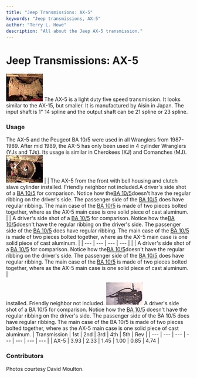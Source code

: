 ```yaml
---
title: "Jeep Transmissions: AX-5"
keywords: "Jeep transmissions, AX-5"
author: "Terry L. Howe"
description: "All about the Jeep AX-5 transmission."
---
```


# Jeep Transmissions: AX-5
[![AX-5 side](/trans/ax5sT.jpg)](/trans/ax5s.jpg)
The AX-5 is a light duty five speed transmission.  It looks similar
to the AX-15, but smaller.  It is manufactured by Aisin in Japan.
The input shaft is 1" 14 spline and the output shaft can be 21
spline or 23 spline.
### Usage
The AX-5 and the Peugeot BA 10/5 were used in all Wranglers from
1987-1989.  After mid 1989, the AX-5 has only been used in 4 cylinder
Wranglers (YJs and TJs).  Its usage is similar in Cherokees (XJ)
and Comanches (MJ).
[![AX-5 front](/trans/ax5fT.jpg)](/trans/ax5f.jpg)
|  | The AX-5 from the front with bell housing and clutch slave cylinder
installed.  Friendly neighbor not included.A driver's side shot of a [BA 10/5](/trans/ba10.html) for comparison.  Notice how the[BA 10/5](/trans/ba10.html)doesn't have the regular ribbing on the driver's side.  The
passenger side of the [BA 10/5](/trans/ba10.html) does have regular ribbing.  The main case
of the [BA 10/5](/trans/ba10.html) is made of two pieces bolted together, where as the
AX-5 main case is one solid piece of cast aluminum. |  | A driver's side shot of a [BA 10/5](/trans/ba10.html) for comparison.  Notice how the[BA 10/5](/trans/ba10.html)doesn't have the regular ribbing on the driver's side.  The
passenger side of the [BA 10/5](/trans/ba10.html) does have regular ribbing.  The main case
of the [BA 10/5](/trans/ba10.html) is made of two pieces bolted together, where as the
AX-5 main case is one solid piece of cast aluminum. |
| --- | --- | --- | --- |
|  | A driver's side shot of a [BA 10/5](/trans/ba10.html) for comparison.  Notice how the[BA 10/5](/trans/ba10.html)doesn't have the regular ribbing on the driver's side.  The
passenger side of the [BA 10/5](/trans/ba10.html) does have regular ribbing.  The main case
of the [BA 10/5](/trans/ba10.html) is made of two pieces bolted together, where as the
AX-5 main case is one solid piece of cast aluminum. |

installed.  Friendly neighbor not included.
[![BA 10/5 side](/trans/ba10dsT.jpg)](/trans/ba10ds.jpg)
A driver's side shot of a BA 10/5 for comparison.  Notice how the
[BA 10/5](/trans/ba10.html)
doesn't have the regular ribbing on the driver's side.  The
passenger side of the BA 10/5 does have regular ribbing.  The main case
of the BA 10/5 is made of two pieces bolted together, where as the
AX-5 main case is one solid piece of cast aluminum.
| Transmission | 1st | 2nd | 3rd | 4th | 5th | Rev |
| --- | --- | --- | --- | --- | --- | --- |
| AX-5 | 3.93 | 2.33 | 1.45 | 1.00 | 0.85 | 4.74 |

### Contributors
Photos courtesy David Moulton.